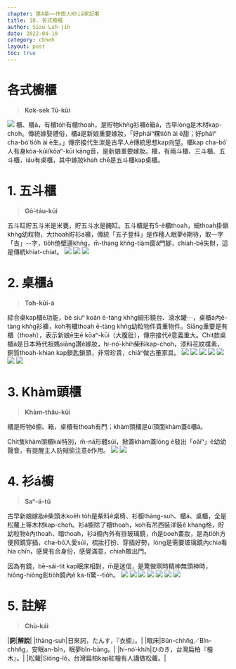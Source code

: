 ```yaml
---
chapter: 第4章——作田人Khiā家記事
title: 10. 各式櫥櫃
author: Siau Lah-jih
date: 2022-04-10
category: chheh
layout: post
toc: true
---
```


# 各式櫥櫃
> **Kok-sek Tû-kūi**

![](../too5/16/16-3-3桌櫃仔.jpg)
櫃、櫃á，有櫃to̍h有櫃thoah，是貯物khǹg衫褲ê箱á，古早lóng是木材kap-choh。傳統嫁娶禮俗，櫃á是新娘重要嫁妝，「好pháiⁿ粿tio̍h ài ē甜；好pháiⁿ cha-bó͘ tio̍h ài ē生。」傳宗接代生湠是古早人ê傳統思想kap向望。櫃kap cha-bó͘人有身kòa-kūi/kōaⁿ-kūi kāng音，是新娘重要嫁妝。櫃，有兩斗櫃、三斗櫃、五斗櫃，iáu有桌櫃，其中嫁妝khah chē是五斗櫃kap桌櫃。

# 1. 五斗櫃
> **Gō͘-táu-kūi**

五斗缸貯五斗米是米甕，貯五斗水是醃缸。五斗櫃是有5-ê櫃thoah，細thoah掛鎖khǹg幼粒物，大thoah貯衫á褲，傳統「五子登科」是作穡人眠夢ê期待，取一字「吉」--字，tio̍h倚壁邊khǹg，m̄-thang khǹg-tiàm窗á門腳，chiah-bē失財，這是傳統khiat-chiat。
![](../too5/16/16-3-1五斗櫃.jpg)
![](../too5/16/16-3-2五斗櫃.jpg)
![](../too5/16/16-3-3a五斗櫃.jpg)

# 2. 桌櫃á
> **Toh-kūi-á**

綜合桌kap櫃ê功能，bē siuⁿ koân ē-tàng khǹg細形鏡台、滾水罐⋯，桌櫃á內ē-tàng khǹg衫褲，koh有櫃thoah ē-tàng khǹg幼粒物件貴重物件。Siāng重要是有櫃（thoah），表示新娘ē生ē kōaⁿ-kūi（大腹肚），傳宗接代ê意義重大。Chit款桌櫃á是日本時代祖媽siāng讚ê嫁妝，hi-nó͘-khih柴料kap-choh，漆料花紋樸素，銅質thoah-khian kap鎖匙鎖頭，非常珍貴，chiâⁿ做古董家具。
![](../too5/16/16-3-4桌櫃仔4.jpg)
![](../too5/16/16-3-5桌櫃仔.jpg)
![](../too5/16/16-3-6桌櫃.jpg)
![](../too5/16/16-3-7桌櫃仔.jpg)
![](../too5/16/16-3-8桌櫃.jpg)
![](../too5/16/16-3-8d桌櫃仔.jpg)
![](../too5/16/16-3-8a桌櫃仔.jpg)

# 3. Khàm頭櫃
> **Khàm-thâu-kūi** 

櫃是貯物ê櫥、箱，桌櫃有thoah有門；khàm頭櫃是ùi頂面khàm蓋ê櫃á。

Chit隻khàm頭櫃kài特別，m̄-nā形體súi，掀蓋khàm蓋lóng ē發出「oăiⁿ」ê幼幼聲音，有提醒主人防賊偷注意ê作用。
![](../too5/16/16-3-8b崁頭櫥.jpg)
![](../too5/16/16-3-8c崁頭櫥.jpg)

# 4. 衫á櫥
> **Saⁿ-á-tû**

古早新娘嫁妝ê柴頭木koe̍h to̍h是柴料ê桌椅、衫櫥thàng-suh、櫃á、桌櫃，全是松蘿上等木材kap-choh。衫á櫥除了櫃thoah，koh有吊西裝洋裝ê khang格，貯幼粒物ê內thoah、暗thoah，衫á櫥內外有掛玻璃鏡，m̄是boeh畫妝，是為tio̍h方便照鏡穿插，cha-bó͘人愛súi，梳妝打扮、穿插好勢，lóng是需要玻璃鏡內chia看hia chîn，感覺有合身份，感覺滿意，chiah敢出門。

因為有鏡，bē-sái-tit kap眠床相對，m̄是迷信，是驚做暝時精神無頭神時，hiông-hiông影tio̍h鏡內ê ka-tī驚--tio̍h。
![](../too5/16/16-3-9衫仔櫥李.jpg) 
![](../too5/16/16-3-10衫仔櫥恆.jpg)
![](../too5/16/16-3-11衫仔櫥四嫂.jpg)
![](../too5/16/16-3-12衫仔櫥陳正雄.jpg)
![](../too5/16/16-3-13衫仔櫥德東.jpg)
![](../too5/16/16-3-14衫仔櫥李.jpg)
![](../too5/16/16-3-15衫仔櫥四嫂.jpg)

# 5. 註解
> **Chù-kái**

|**詞**|**解說**|
|thàng-suh|日來詞，たんす，『衣櫥』。|
|眠床|Bûn-chhn̂g／Bîn-chhn̂g，安眠an-bîn，眠夢bîn-bāng。|
|hi-nó͘-khih|ひのき，台灣扁柏『檜木』。|
|松蘿|Siông-lô，台灣扁柏kap紅檜有人講做松蘿。|

